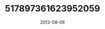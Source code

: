 ---
title: "517897361623952059"
cover: "2013-08-08 20.36.38 517897361623952059_46248401"
photo: "2013-08-08 20.36.38 517897361623952059_46248401"
date: "2013-08-08"
type: "photo"
---